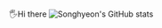 🖐Hi there
![Songhyeon's GitHub stats](https://github-readme-stats.vercel.app/api?username=shyeon4643&show_icons=true&theme=dark)
